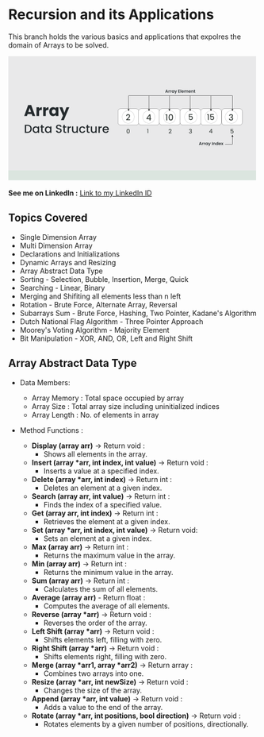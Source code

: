 # Recursion and its Applications
  
This branch holds the various basics and applications that expolres the domain of Arrays to be solved.  

<img src="Array.jpeg" alt="DSA Course" height="250">  

__See me on LinkedIn :__ [Link to my LinkedIn ID](https://www.linkedin.com/in/khajanbhatt/)
    
## Topics Covered
  - Single Dimension Array
  - Multi Dimension Array
  - Declarations and Initializations
  - Dynamic Arrays and Resizing
  - Array Abstract Data Type
  - Sorting - Selection, Bubble, Insertion, Merge, Quick
  - Searching - Linear, Binary
  - Merging and Shifiting all elements less than n left
  - Rotation - Brute Force, Alternate Array, Reversal
  - Subarrays Sum - Brute Force, Hashing, Two Pointer, Kadane's Algorithm
  - Dutch National Flag Algorithm - Three Pointer Approach
  - Moorey's Voting Algorithm - Majority Element
  - Bit Manipulation - XOR, AND, OR, Left and Right Shift
  
## Array Abstract Data Type
  - Data Members:
     - Array Memory : Total space occupied by array
     - Array Size : Total array size including uninitialized indices
     - Array Length : No. of elements in array

  - Method Functions :

     - __Display (array arr)__ -> Return void :
         - Shows all elements in the array.
     - __Insert	(array *arr, int index, int value)__ -> Return void :
         - Inserts a value at a specified index.
     - __Delete	(array *arr, int index)__ -> Return int :
         - Deletes an element at a given index.
     - __Search	(array arr, int value)__ -> Return int :
         - Finds the index of a specified value.
     - __Get (array arr, int index)__ -> Return int :
         - Retrieves the element at a given index.
     - __Set (array *arr, int index, int value)__ -> Return void:
         - Sets an element at a given index.
     - __Max (array arr)__ -> Return int :
         - Returns the maximum value in the array.
     - __Min (array arr)__ -> Return int :
         - Returns the minimum value in the array.
     - __Sum (array arr)__ -> Return int :
         - Calculates the sum of all elements.
     - __Average (array arr)__ - Return float	:
         - Computes the average of all elements.
     - __Reverse (array *arr)__	-> Return void :
         - Reverses the order of the array.
     - __Left Shift (array *arr)__ -> Return void	:
         - Shifts elements left, filling with zero.
     - __Right Shift (array *arr)__	-> Return void :
         - Shifts elements right, filling with zero.
     - __Merge (array *arr1, array *arr2)__	-> Return array :
         - Combines two arrays into one.
     - __Resize (array *arr, int newSize)__ -> Return void :
         - Changes the size of the array.
     - __Append (array *arr, int value)__	-> Return void :
         - Adds a value to the end of the array.
     - __Rotate (array *arr, int positions, bool direction)__ -> Return void :
         - Rotates elements by a given number of positions, directionally.